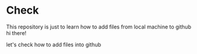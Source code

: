 # Check
This repository is just to learn how to add files from local machine to github
hi there!

let's check how to add files into github
